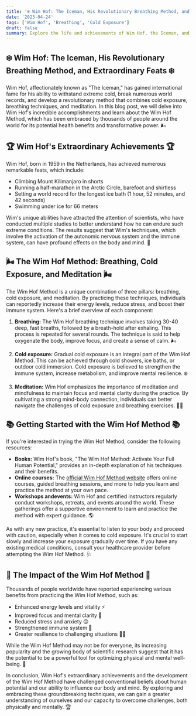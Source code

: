 ```yaml
---
title: '❄️ Wim Hof: The Iceman, His Revolutionary Breathing Method, and Extraordinary Feats ❄️'
date: '2023-04-24'
tags: ['Wim Hof', 'Breathing', 'Cold Exposure']
draft: false
summary: Explore the life and achievements of Wim Hof, the Iceman, and learn about his groundbreaking Wim Hof Method that combines cold exposure, breathing techniques, and meditation.
---
```


## ❄️ Wim Hof: The Iceman, His Revolutionary Breathing Method, and Extraordinary Feats ❄️

Wim Hof, affectionately known as "The Iceman," has gained international fame for his ability to withstand extreme cold, break numerous world records, and develop a revolutionary method that combines cold exposure, breathing techniques, and meditation. In this blog post, we will delve into Wim Hof's incredible accomplishments and learn about the Wim Hof Method, which has been embraced by thousands of people around the world for its potential health benefits and transformative power. 🌬️

## 🏆 Wim Hof's Extraordinary Achievements 🏆

Wim Hof, born in 1959 in the Netherlands, has achieved numerous remarkable feats, which include:

- Climbing Mount Kilimanjaro in shorts
- Running a half-marathon in the Arctic Circle, barefoot and shirtless
- Setting a world record for the longest ice bath (1 hour, 52 minutes, and 42 seconds)
- Swimming under ice for 66 meters

Wim's unique abilities have attracted the attention of scientists, who have conducted multiple studies to better understand how he can endure such extreme conditions. The results suggest that Wim's techniques, which involve the activation of the autonomic nervous system and the immune system, can have profound effects on the body and mind. 🧬

## 🌬️ The Wim Hof Method: Breathing, Cold Exposure, and Meditation 🌬️

The Wim Hof Method is a unique combination of three pillars: breathing, cold exposure, and meditation. By practicing these techniques, individuals can reportedly increase their energy levels, reduce stress, and boost their immune system. Here's a brief overview of each component:

1. **Breathing:** The Wim Hof breathing technique involves taking 30-40 deep, fast breaths, followed by a breath-hold after exhaling. This process is repeated for several rounds. The technique is said to help oxygenate the body, improve focus, and create a sense of calm. 🌬️

2. **Cold exposure:** Gradual cold exposure is an integral part of the Wim Hof Method. This can be achieved through cold showers, ice baths, or outdoor cold immersion. Cold exposure is believed to strengthen the immune system, increase metabolism, and improve mental resilience. ❄️

3. **Meditation:** Wim Hof emphasizes the importance of meditation and mindfulness to maintain focus and mental clarity during the practice. By cultivating a strong mind-body connection, individuals can better navigate the challenges of cold exposure and breathing exercises. 🧘‍♂️

## 📚 Getting Started with the Wim Hof Method 📚

If you're interested in trying the Wim Hof Method, consider the following resources:

- **Books:** Wim Hof's book, "The Wim Hof Method: Activate Your Full Human Potential," provides an in-depth explanation of his techniques and their benefits.
- **Online courses:** The [official Wim Hof Method website](https://www.wimhofmethod.com/) offers online courses, guided breathing sessions, and more to help you learn and practice the method at your own pace.
- **Workshops andevents:** Wim Hof and certified instructors regularly conduct workshops, retreats, and events around the world. These gatherings offer a supportive environment to learn and practice the method with expert guidance. 🌎

As with any new practice, it's essential to listen to your body and proceed with caution, especially when it comes to cold exposure. It's crucial to start slowly and increase your exposure gradually over time. If you have any existing medical conditions, consult your healthcare provider before attempting the Wim Hof Method. 🩺

## 🌟 The Impact of the Wim Hof Method 🌟

Thousands of people worldwide have reported experiencing various benefits from practicing the Wim Hof Method, such as:

- Enhanced energy levels and vitality ⚡️
- Improved focus and mental clarity 🤔
- Reduced stress and anxiety 😌
- Strengthened immune system 💪
- Greater resilience to challenging situations 🏋️‍♂️

While the Wim Hof Method may not be for everyone, its increasing popularity and the growing body of scientific research suggest that it has the potential to be a powerful tool for optimizing physical and mental well-being. 🚀

In conclusion, Wim Hof's extraordinary achievements and the development of the Wim Hof Method have challenged conventional beliefs about human potential and our ability to influence our body and mind. By exploring and embracing these groundbreaking techniques, we can gain a greater understanding of ourselves and our capacity to overcome challenges, both physically and mentally. 🏆

